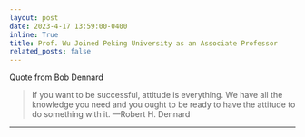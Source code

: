```yaml
---
layout: post
date: 2023-4-17 13:59:00-0400
inline: True
title: Prof. Wu Joined Peking University as an Associate Professor
related_posts: false
---
```

Quote from Bob Dennard
> If you want to be successful, attitude is everything. We have all the knowledge you need and you ought to be ready to have the attitude to do something with it.
> —Robert H. Dennard
---